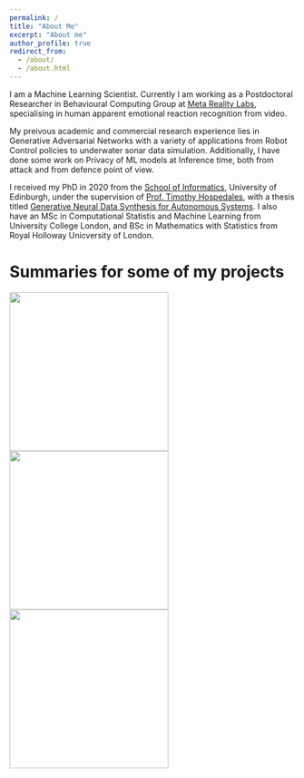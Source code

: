 ```yaml
---
permalink: /
title: "About Me"
excerpt: "About me"
author_profile: true
redirect_from: 
  - /about/
  - /about.html
---
```


I am a Machine Learning Scientist. Currently I am working as a Postdoctoral Researcher in Behavioural Computing Group at [Meta Reality Labs](https://about.meta.com/realitylabs), specialising in human apparent emotional reaction recognition from video.

My preivous academic and commercial research experience lies in Generative Adversarial Networks with a variety of applications from Robot Control policies to underwater sonar data simulation. Additionally, I have done some work on Privacy of ML models at Inference time, both from attack and from defence point of view.  

I received my PhD in 2020 from the [School of Informatics](https://www.ed.ac.uk/informatics), University of Edinburgh, under the supervision of [Prof. Timothy Hospedales](https://homepages.inf.ed.ac.uk/thospeda/), with a thesis titled [Generative Neural Data Synthesis for Autonomous Systems](https://ethos.bl.uk/OrderDetails.do?uin=uk.bl.ethos.838454). I also have an MSc in Computational Statistis and Machine Learning from University College London, and BSc in Mathematics with Statistics from Royal Holloway Unicversity of London. 

Summaries for some of my projects
=======

[<img src="https://i9.ytimg.com/vi/tkF4wNfjzBI/mq2.jpg?sqp=CLD_wZkG&rs=AOn4CLCv_v2voxWUEgU13D74FN50C7cpPw" width="280"/>](https://youtu.be/tkF4wNfjzBI)
[<img src="https://i9.ytimg.com/vi/fTaZPOXtVXI/mq1.jpg?sqp=CIT9wZkG&rs=AOn4CLBhU6relydHP4s_VDweBi-1Oi7qOg" width="280"/>](https://youtu.be/fTaZPOXtVXI) 
[<img src="https://i9.ytimg.com/vi_webp/N32WzBEAIFM/mqdefault.webp?v=5f575875&sqp=CIiEwpkG&rs=AOn4CLCToHE60pTm9gqdrl9Zv4k14xsrXg" width="280"/>](https://youtu.be/N32WzBEAIFM)       
      
<!-- [![MC-pix2pix](https://i9.ytimg.com/vi/tkF4wNfjzBI/mq2.jpg?sqp=CLD_wZkG&rs=AOn4CLCv_v2voxWUEgU13D74FN50C7cpPw)](https://youtu.be/tkF4wNfjzBI) [![R2D2](https://i9.ytimg.com/vi/fTaZPOXtVXI/mq1.jpg?sqp=CIT9wZkG&rs=AOn4CLBhU6relydHP4s_VDweBi-1Oi7qOg)](https://youtu.be/fTaZPOXtVXI) [![SIDE-GAN](https://i9.ytimg.com/vi_webp/N32WzBEAIFM/mqdefault.webp?v=5f575875&sqp=CIiEwpkG&rs=AOn4CLCToHE60pTm9gqdrl9Zv4k14xsrXg)](https://youtu.be/N32WzBEAIFM) -->

<!-- ![](https://youtu.be/tkF4wNfjzBI)![](https://www.youtube.com/watch?v=fTaZPOXtVXI&t=15s)![](https://www.youtube.com/watch?v=N32WzBEAIFM&t=13s) -->

<!-- <div style="-webkit-column-count: 2; -moz-column-count: 2; column-count: 2; -webkit-column-rule: 1px dotted #e0e0e0; -moz-column-rule: 1px dotted #e0e0e0; column-rule: 1px dotted #e0e0e0;">
    <div style="display: inline-block;">
        <h2>Good</h2>
        <pre><code class="language-c">int foo (void) 
{
    int i;
}


</code></pre>
    </div>
    <div style="display: inline-block;">
        <h2>Bad</h2>
        <pre><code class="language-c">int foo (void) {
    int i;
}
</code></pre>
    </div>
</div> -->

<!-- | header 1 | header 2 | header 3 |
| ---      | ---      | ---      |
| cell 1   | cell 2   | cell 3   |
| cell 4 | cell 5 is longer | cell 6 is much longer than the others, but that's ok. It eventually wraps the text when the cell is too large for the display size. |
| cell 7   |          | cell 9   |
 -->

<!-- This is the front page of a website that is powered by the [academicpages template](https://github.com/academicpages/academicpages.github.io) and hosted on GitHub pages. [GitHub pages](https://pages.github.com) is a free service in which websites are built and hosted from code and data stored in a GitHub repository, automatically updating when a new commit is made to the respository. This template was forked from the [Minimal Mistakes Jekyll Theme](https://mmistakes.github.io/minimal-mistakes/) created by Michael Rose, and then extended to support the kinds of content that academics have: publications, talks, teaching, a portfolio, blog posts, and a dynamically-generated CV. You can fork [this repository](https://github.com/academicpages/academicpages.github.io) right now, modify the configuration and markdown files, add your own PDFs and other content, and have your own site for free, with no ads! An older version of this template powers my own personal website at [stuartgeiger.com](http://stuartgeiger.com), which uses [this Github repository](https://github.com/staeiou/staeiou.github.io).

A data-driven personal website
======
Like many other Jekyll-based GitHub Pages templates, academicpages makes you separate the website's content from its form. The content & metadata of your website are in structured markdown files, while various other files constitute the theme, specifying how to transform that content & metadata into HTML pages. You keep these various markdown (.md), YAML (.yml), HTML, and CSS files in a public GitHub repository. Each time you commit and push an update to the repository, the [GitHub pages](https://pages.github.com/) service creates static HTML pages based on these files, which are hosted on GitHub's servers free of charge.

Many of the features of dynamic content management systems (like Wordpress) can be achieved in this fashion, using a fraction of the computational resources and with far less vulnerability to hacking and DDoSing. You can also modify the theme to your heart's content without touching the content of your site. If you get to a point where you've broken something in Jekyll/HTML/CSS beyond repair, your markdown files describing your talks, publications, etc. are safe. You can rollback the changes or even delete the repository and start over -- just be sure to save the markdown files! Finally, you can also write scripts that process the structured data on the site, such as [this one](https://github.com/academicpages/academicpages.github.io/blob/master/talkmap.ipynb) that analyzes metadata in pages about talks to display [a map of every location you've given a talk](https://academicpages.github.io/talkmap.html).

Getting started
======
1. Register a GitHub account if you don't have one and confirm your e-mail (required!)
1. Fork [this repository](https://github.com/academicpages/academicpages.github.io) by clicking the "fork" button in the top right. 
1. Go to the repository's settings (rightmost item in the tabs that start with "Code", should be below "Unwatch"). Rename the repository "[your GitHub username].github.io", which will also be your website's URL.
1. Set site-wide configuration and create content & metadata (see below -- also see [this set of diffs](http://archive.is/3TPas) showing what files were changed to set up [an example site](https://getorg-testacct.github.io) for a user with the username "getorg-testacct")
1. Upload any files (like PDFs, .zip files, etc.) to the files/ directory. They will appear at https://[your GitHub username].github.io/files/example.pdf.  
1. Check status by going to the repository settings, in the "GitHub pages" section

Site-wide configuration
------
The main configuration file for the site is in the base directory in [_config.yml](https://github.com/academicpages/academicpages.github.io/blob/master/_config.yml), which defines the content in the sidebars and other site-wide features. You will need to replace the default variables with ones about yourself and your site's github repository. The configuration file for the top menu is in [_data/navigation.yml](https://github.com/academicpages/academicpages.github.io/blob/master/_data/navigation.yml). For example, if you don't have a portfolio or blog posts, you can remove those items from that navigation.yml file to remove them from the header. 

Create content & metadata
------
For site content, there is one markdown file for each type of content, which are stored in directories like _publications, _talks, _posts, _teaching, or _pages. For example, each talk is a markdown file in the [_talks directory](https://github.com/academicpages/academicpages.github.io/tree/master/_talks). At the top of each markdown file is structured data in YAML about the talk, which the theme will parse to do lots of cool stuff. The same structured data about a talk is used to generate the list of talks on the [Talks page](https://academicpages.github.io/talks), each [individual page](https://academicpages.github.io/talks/2012-03-01-talk-1) for specific talks, the talks section for the [CV page](https://academicpages.github.io/cv), and the [map of places you've given a talk](https://academicpages.github.io/talkmap.html) (if you run this [python file](https://github.com/academicpages/academicpages.github.io/blob/master/talkmap.py) or [Jupyter notebook](https://github.com/academicpages/academicpages.github.io/blob/master/talkmap.ipynb), which creates the HTML for the map based on the contents of the _talks directory).

**Markdown generator**

I have also created [a set of Jupyter notebooks](https://github.com/academicpages/academicpages.github.io/tree/master/markdown_generator
) that converts a CSV containing structured data about talks or presentations into individual markdown files that will be properly formatted for the academicpages template. The sample CSVs in that directory are the ones I used to create my own personal website at stuartgeiger.com. My usual workflow is that I keep a spreadsheet of my publications and talks, then run the code in these notebooks to generate the markdown files, then commit and push them to the GitHub repository.

How to edit your site's GitHub repository
------
Many people use a git client to create files on their local computer and then push them to GitHub's servers. If you are not familiar with git, you can directly edit these configuration and markdown files directly in the github.com interface. Navigate to a file (like [this one](https://github.com/academicpages/academicpages.github.io/blob/master/_talks/2012-03-01-talk-1.md) and click the pencil icon in the top right of the content preview (to the right of the "Raw | Blame | History" buttons). You can delete a file by clicking the trashcan icon to the right of the pencil icon. You can also create new files or upload files by navigating to a directory and clicking the "Create new file" or "Upload files" buttons. 

Example: editing a markdown file for a talk
![Editing a markdown file for a talk](/images/editing-talk.png)

For more info
------
More info about configuring academicpages can be found in [the guide](https://academicpages.github.io/markdown/). The [guides for the Minimal Mistakes theme](https://mmistakes.github.io/minimal-mistakes/docs/configuration/) (which this theme was forked from) might also be helpful.
 -->
